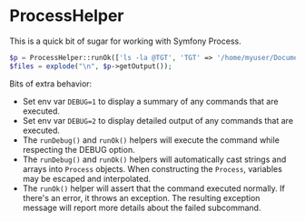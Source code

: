 # ProcessHelper

This is a quick bit of sugar for working with Symfony Process.

```php
$p = ProcessHelper::runOk(['ls -la @TGT', 'TGT' => '/home/myuser/Documents/Lots of Stuff'])
$files = explode("\n", $p->getOutput());
```

Bits of extra behavior:

* Set env var `DEBUG=1` to display a summary of any commands that are executed.
* Set env var `DEBUG=2` to display detailed output of any commands that are executed.
* The `runDebug()` and `runOk()` helpers will execute the command while respecting the DEBUG option.
* The `runDebug()` and `runOk()` helpers will automatically cast strings and arrays into `Process` objects.
  When constructing the `Process`, variables may be escaped and interpolated.
* The `runOk()` helper will assert that the command executed normally. If there's an error, it throws an exception.
  The resulting exception message will report more details about the failed subcommand.
